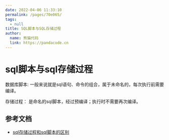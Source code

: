```yaml
---
date: 2022-04-06 11:33:10
permalink: /pages/70e065/
tags: 
  - null
title: SQL脚本与SQL存储过程
author: 
  name: 熊猫代码
  link: https://pandacode.cn
---
```

# sql脚本与sql存储过程

数据库脚本: 一般来说就是sql语句、命令的组合，属于未命名的，每次执行前需要编译。

存储过程： 是命名的sql脚本，经过预编译；执行时不需要再次编译。

## 参考文档

- [sql存储过程和sql脚本的区别](https://www.cnblogs.com/hushzhang/p/6694259.html)